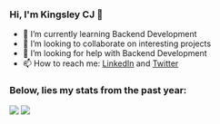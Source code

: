  ### Hi, I'm Kingsley CJ 👋 
<!-- ![welcome to my hub](https://i.imgur.com/jS36FFZ.gif) -->

- 🌱 I’m currently learning Backend Development 
- 👯 I’m looking to collaborate on interesting projects
- 🤔 I’m looking for help with Backend Development 
- 📫 How to reach me: [LinkedIn](www.linkedin.com/in/kingsleycj20) and [Twitter](@Kingsleycj8)

### Below, lies my stats from the past year: 
<p align = "left">
  <img src = "https://github-readme-stats.vercel.app/api?username=kingsleycj&show_icons=true&count_private=true&theme=gotham&hide_border=false&bg_color=00000000"/>
  <img src = "https://github-readme-stats.vercel.app/api/top-langs/?username=kingsleycj&layout=compact&hide_border=false&theme=gotham&bg_color=00000000"/>
</p>
